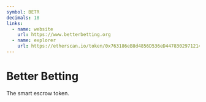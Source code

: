 ```yaml
---
symbol: BETR
decimals: 18
links:
  - name: website
    url: https://www.betterbetting.org
  - name: explorer
    url: https://etherscan.io/token/0x763186eB8d4856D536eD4478302971214FEbc6A9
---
```


# Better Betting

The smart escrow token.
